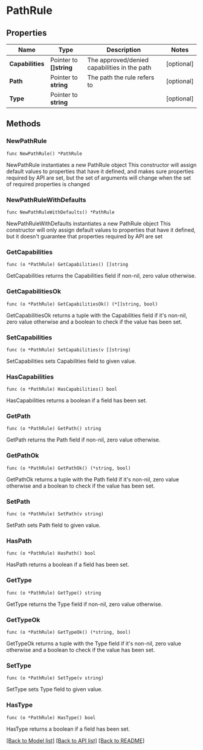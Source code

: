 # PathRule

## Properties

Name | Type | Description | Notes
------------ | ------------- | ------------- | -------------
**Capabilities** | Pointer to **[]string** | The approved/denied capabilities in the path | [optional] 
**Path** | Pointer to **string** | The path the rule refers to | [optional] 
**Type** | Pointer to **string** |  | [optional] 

## Methods

### NewPathRule

`func NewPathRule() *PathRule`

NewPathRule instantiates a new PathRule object
This constructor will assign default values to properties that have it defined,
and makes sure properties required by API are set, but the set of arguments
will change when the set of required properties is changed

### NewPathRuleWithDefaults

`func NewPathRuleWithDefaults() *PathRule`

NewPathRuleWithDefaults instantiates a new PathRule object
This constructor will only assign default values to properties that have it defined,
but it doesn't guarantee that properties required by API are set

### GetCapabilities

`func (o *PathRule) GetCapabilities() []string`

GetCapabilities returns the Capabilities field if non-nil, zero value otherwise.

### GetCapabilitiesOk

`func (o *PathRule) GetCapabilitiesOk() (*[]string, bool)`

GetCapabilitiesOk returns a tuple with the Capabilities field if it's non-nil, zero value otherwise
and a boolean to check if the value has been set.

### SetCapabilities

`func (o *PathRule) SetCapabilities(v []string)`

SetCapabilities sets Capabilities field to given value.

### HasCapabilities

`func (o *PathRule) HasCapabilities() bool`

HasCapabilities returns a boolean if a field has been set.

### GetPath

`func (o *PathRule) GetPath() string`

GetPath returns the Path field if non-nil, zero value otherwise.

### GetPathOk

`func (o *PathRule) GetPathOk() (*string, bool)`

GetPathOk returns a tuple with the Path field if it's non-nil, zero value otherwise
and a boolean to check if the value has been set.

### SetPath

`func (o *PathRule) SetPath(v string)`

SetPath sets Path field to given value.

### HasPath

`func (o *PathRule) HasPath() bool`

HasPath returns a boolean if a field has been set.

### GetType

`func (o *PathRule) GetType() string`

GetType returns the Type field if non-nil, zero value otherwise.

### GetTypeOk

`func (o *PathRule) GetTypeOk() (*string, bool)`

GetTypeOk returns a tuple with the Type field if it's non-nil, zero value otherwise
and a boolean to check if the value has been set.

### SetType

`func (o *PathRule) SetType(v string)`

SetType sets Type field to given value.

### HasType

`func (o *PathRule) HasType() bool`

HasType returns a boolean if a field has been set.


[[Back to Model list]](../README.md#documentation-for-models) [[Back to API list]](../README.md#documentation-for-api-endpoints) [[Back to README]](../README.md)


